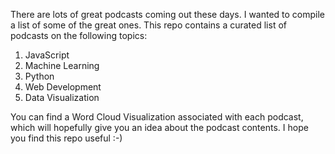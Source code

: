 There are lots of great podcasts coming out these days. I wanted to compile a list of some of the great ones. This repo contains a curated list of podcasts on the following topics:
1. JavaScript
2. Machine Learning
3. Python
4. Web Development
5. Data Visualization

You can find a Word Cloud Visualization associated with each podcast, which will hopefully give you an idea about the podcast contents. I hope you find this repo useful :-)